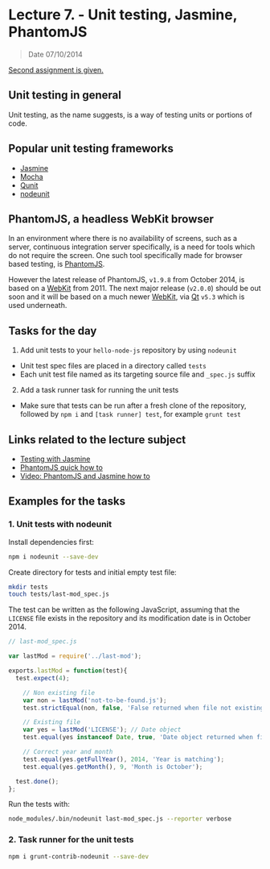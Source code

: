 # Lecture 7. - Unit testing, Jasmine, PhantomJS

> Date 07/10/2014

[Second assignment is given.](../assignments/2014-10-07.md)


## Unit testing in general

Unit testing, as the name suggests, is a way of testing units or portions of code.

## Popular unit testing frameworks

* [Jasmine](http://jasmine.github.io/ "Behavior-Driven JavaScript")
* [Mocha](http://visionmedia.github.io/mocha/ "Mocha is a feature-rich JavaScript test framework running on node.js and the browser, making asynchronous testing simple and fun")
* [Qunit](http://qunitjs.com/ "QUnit is a powerful, easy-to-use JavaScript unit testing framework")
* [nodeunit](https://github.com/caolan/nodeunit "Easy unit testing in node.js and the browser, based on the assert module")


## PhantomJS, a headless WebKit browser

In an environment where there is no availability of screens, such as a server,
continuous integration server specifically, is a need for tools which do not require the screen.
One such tool specifically made for browser based testing, is [PhantomJS][].

However the latest release of PhantomJS, `v1.9.8` from October 2014, is based on a [WebKit][] from 2011.
The next major release (`v2.0.0`) should be out soon and it will be based on a much newer [WebKit][], via [Qt][] `v5.3`
which is used underneath.


## Tasks for the day

1. Add unit tests to your `hello-node-js` repository by using `nodeunit`
  - Unit test spec files are placed in a directory called `tests`
  - Each unit test file named as its targeting source file and `_spec.js` suffix
2. Add a task runner task for running the unit tests
  - Make sure that tests can be run after a fresh clone of the repository,
    followed by `npm i` and `[task runner] test`, for example `grunt test`

## Links related to the lecture subject

* [Testing with Jasmine](http://blog.codeship.io/2013/07/30/testing-tuesday-16-javascript-testing-with-jasmine.html "javascript-testing-with-jasmine")
* [PhantomJS quick how to](http://www.sitepoint.com/headless-webkit-and-phantomjs/ "An example how to use PhantomJS")
* [Video: PhantomJS and Jasmine how to](https://www.youtube.com/watch?v=p5w6oNFT4ks#t=1550 "Jasmine and PhantomJS how to")

[PhantomJS]: http://phantomjs.org/ "PhantomJS is a headless WebKit scriptable with a JavaScript API"
[WebKit]: http://www.webkit.org/ "WebKit is an open source web browser engine"
[Qt]: http://qt-project.org/ "Qt is a cross-platform application and UI framework for developers using C++ or QML, a CSS & JavaScript like language"


## Examples for the tasks

### 1. Unit tests with nodeunit

Install dependencies first:

```sh
npm i nodeunit --save-dev
```

Create directory for tests and initial empty test file:

```sh
mkdir tests
touch tests/last-mod_spec.js
```

The test can be written as the following JavaScript, assuming that the
`LICENSE` file exists in the repository and its modification date is in October 2014.

```js
// last-mod_spec.js

var lastMod = require('../last-mod');

exports.lastMod = function(test){
  test.expect(4);

	// Non existing file
	var non = lastMod('not-to-be-found.js');
	test.strictEqual(non, false, 'False returned when file not existing');

	// Existing file
	var yes = lastMod('LICENSE'); // Date object
	test.equal(yes instanceof Date, true, 'Date object returned when file exists');

	// Correct year and month
	test.equal(yes.getFullYear(), 2014, 'Year is matching');
	test.equal(yes.getMonth(), 9, 'Month is October');

  test.done();
};
```

Run the tests with:

```sh
node_modules/.bin/nodeunit last-mod_spec.js --reporter verbose
```

### 2. Task runner for the unit tests

```sh
npm i grunt-contrib-nodeunit --save-dev
```

